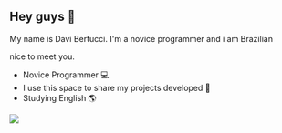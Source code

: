 ## Hey guys 👋

My name is Davi Bertucci.
I'm a novice programmer and i am Brazilian

nice to meet you.

- Novice Programmer 💻
- I use this space to share my projects developed 🤖
- Studying English 🌎

![](https://media1.tenor.com/m/qMH5o_XizbcAAAAd/but-here%27s-the-coder.gif)


